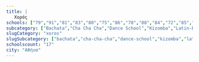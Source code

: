 ```yaml
---
title: |
   Χορός
schools: ["79","91","81","83","80","75","86","78","88","84","72","85","90","87","68","76","71"]
subcategory: ["Bachata","Cha Cha Cha","Dance School","Kizomba","Latin-Ballroom","Merengue","Oriental","Pachanga","Pole Dance","Salsa","Studio χορού","Swing","Zumba","Αφρικάνικος Χορός","Μοντέρνος Χορός","Παραδοσιακοί Χοροί","Σχολή Χορού","Τάνγκο"]
slugCategory: "xoros"
slugSubcategory: ["bachata","cha-cha-cha","dance-school","kizomba","latin-ballroom","merengue","oriental","pachanga","pole-dance","salsa","studio-xorou","swing","zumba","african-dance","modern-dance","paradosiakoi-xoroi","sxoli-xorou","tango"]
schoolscount: "17"
city: "Αθήνα"
---
```




